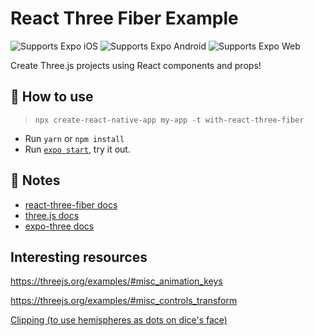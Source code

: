 # React Three Fiber Example

<p>
  <!-- iOS -->
  <img alt="Supports Expo iOS" longdesc="Supports Expo iOS" src="https://img.shields.io/badge/iOS-4630EB.svg?style=flat-square&logo=APPLE&labelColor=999999&logoColor=fff" />
  <!-- Android -->
  <img alt="Supports Expo Android" longdesc="Supports Expo Android" src="https://img.shields.io/badge/Android-4630EB.svg?style=flat-square&logo=ANDROID&labelColor=A4C639&logoColor=fff" />
  <!-- Web -->
  <img alt="Supports Expo Web" longdesc="Supports Expo Web" src="https://img.shields.io/badge/web-4630EB.svg?style=flat-square&logo=GOOGLE-CHROME&labelColor=4285F4&logoColor=fff" />
</p>

Create Three.js projects using React components and props!

## 🚀 How to use

> `npx create-react-native-app my-app -t with-react-three-fiber`

- Run `yarn` or `npm install`
- Run [`expo start`](https://docs.expo.io/versions/latest/workflow/expo-cli/), try it out.

## 📝 Notes

- [react-three-fiber docs](https://github.com/react-spring/react-three-fiber)
- [three.js docs](https://threejs.org/docs/)
- [expo-three docs](https://github.com/expo/expo-three)

## Interesting resources

https://threejs.org/examples/#misc_animation_keys

https://threejs.org/examples/#misc_controls_transform

[Clipping (to use hemispheres as dots on dice's face)](https://threejs.org/examples/#webgl_clipping_intersection)
